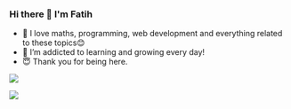 ### Hi there 👋 I'm Fatih


- 🔭  I love maths, programming, web development and everything related to these topics😊
- 🌱  I’m addicted to learning and growing every day!
- 😇  Thank you for being here.

![](https://komarev.com/ghpvc/?username=iamfatihay)


![](https://media0.giphy.com/media/v1.Y2lkPTc5MGI3NjExZGY0ZDM5NWE0OGQ3ZGVlY2I5YTk0ZDMxMDE1NzQwMmIxNGY1MzM0NyZjdD1n/LaVp0AyqR5bGsC5Cbm/giphy.gif)

